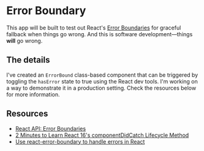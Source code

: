 # Error Boundary

This app will be built to test out React's [Error Boundaries](https://reactjs.org/docs/error-boundaries.html) for graceful fallback when things go wrong. And this is software development&mdash;things <strong>will</strong> go wrong.

## The details

I've created an `ErrorBound` class-based component that can be triggered by toggling the `hasError` state to true using the React dev tools. I'm working on a way to demonstrate it in a production setting. Check the resources below for more information.

## Resources

- [React API: Error Boundaries](https://reactjs.org/docs/error-boundaries.html)
- [2 Minutes to Learn React 16's componentDidCatch Lifecycle Method](https://medium.com/@sgroff04/2-minutes-to-learn-react-16s-componentdidcatch-lifecycle-method-d1a69a1f753)
- [Use react-error-boundary to handle errors in React](https://kentcdodds.com/blog/use-react-error-boundary-to-handle-errors-in-react)
